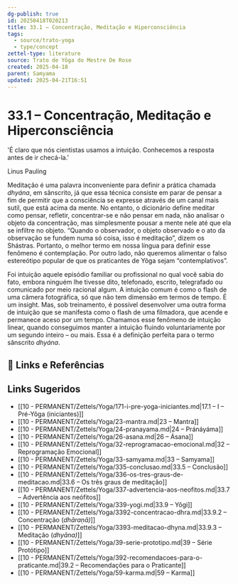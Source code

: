 ```yaml
---
dg-publish: true
id: 20250418T020213
title: 33.1 – Concentração, Meditação e Hiperconsciência
tags:
  - source/trato-yoga
  - type/concept
zettel-type: literature
source: Trato de Yôga do Mestre De Rose
created: 2025-04-18
parent: Samyama
updated: 2025-04-21T16:51
---
```


# 33.1 – Concentração, Meditação e Hiperconsciência

'É claro que nós cientistas usamos a intuição. Conhecemos a resposta antes de ir checá-la.' 

Linus Pauling

Meditação é uma palavra inconveniente para definir a prática chamada *dhyána*, em sânscrito, já que essa técnica consiste em parar de pensar a fim de permitir que a consciência se expresse através de um canal mais sutil, que está acima da mente. No entanto, o dicionário define meditar como pensar, refletir, concentrar-se e não pensar em nada, não analisar o objeto da concentração, mas simplesmente pousar a mente nele até que ela se infiltre no objeto. “Quando o observador, o objeto observado e o ato da observação se fundem numa só coisa, isso é meditação”, dizem os Shástras. Portanto, o melhor termo em nossa língua para definir esse fenômeno é contemplação. Por outro lado, não queremos alimentar o falso estereótipo popular de que os praticantes de Yôga sejam “contemplativos”.

Foi intuição aquele episódio familiar ou profissional no qual você sabia do fato, embora ninguém lhe tivesse dito, telefonado, escrito, telegrafado ou comunicado por meio racional algum. A intuição comum é como o flash de uma câmera fotográfica, só que não tem dimensão em termos de tempo. É um insight. Mas, sob treinamento, é possível desenvolver uma outra forma de intuição que se manifesta como o flash de uma filmadora, que acende e permanece aceso por um tempo. Chamamos esse fenômeno de intuição linear, quando conseguimos manter a intuição fluindo voluntariamente por um segundo inteiro – ou mais. Essa é a definição perfeita para o termo sânscrito *dhyána*.

## 🔗 Links e Referências

## Links Sugeridos

- [[10 - PERMANENT/Zettels/Yoga/171-i-pre-yoga-iniciantes.md\|17.1 – I – Pré-Yôga (iniciantes)]]
- [[10 - PERMANENT/Zettels/Yoga/23-mantra.md\|23 – Mantra]]
- [[10 - PERMANENT/Zettels/Yoga/24-pranayama.md\|24 – Pránáyáma]]
- [[10 - PERMANENT/Zettels/Yoga/26-asana.md\|26 – Ásana]]
- [[10 - PERMANENT/Zettels/Yoga/32-reprogramacao-emocional.md\|32 – Reprogramação Emocional]]
- [[10 - PERMANENT/Zettels/Yoga/33-samyama.md\|33 – Samyama]]
- [[10 - PERMANENT/Zettels/Yoga/335-conclusao.md\|33.5 – Conclusão]]
- [[10 - PERMANENT/Zettels/Yoga/336-os-tres-graus-de-meditacao.md\|33.6 – Os três graus de meditação]]
- [[10 - PERMANENT/Zettels/Yoga/337-advertencia-aos-neofitos.md\|33.7 – Advertência aos neófitos]]
- [[10 - PERMANENT/Zettels/Yoga/339-yogi.md\|33.9 – Yôgi]]
- [[10 - PERMANENT/Zettels/Yoga/3392-concentracao-dhra.md\|33.9.2 – Concentração (*dhāraṇā)*]]
- [[10 - PERMANENT/Zettels/Yoga/3393-meditacao-dhyna.md\|33.9.3 – Meditação (*dhyāna)*]]
- [[10 - PERMANENT/Zettels/Yoga/39-serie-prototipo.md\|39 – Série Protótipo]]
- [[10 - PERMANENT/Zettels/Yoga/392-recomendacoes-para-o-praticante.md\|39.2 – Recomendações para o Praticante]]
- [[10 - PERMANENT/Zettels/Yoga/59-karma.md\|59 – Karma]]